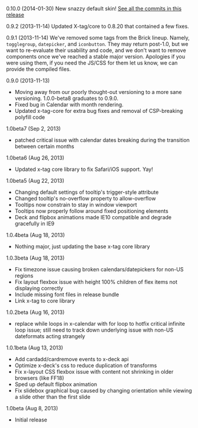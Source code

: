 0.10.0 (2014-01-30)
New snazzy default skin!
[See all the commits in this release](https://github.com/mozilla/brick/compare/0.9.2...0.10.0)

0.9.2 (2013-11-14)
Updated X-tag/core to 0.8.20 that contained a few fixes.

0.9.1 (2013-11-14)
We've removed some tags from the Brick lineup. Namely, `togglegroup`, `datepicker`, and `iconbutton`. They may return post-1.0, but we want to re-evaluate their usability and code, and we don't want to remove components once we've reached a stable major version. Apologies if you were using them, if you need the JS/CSS for them let us know, we can provide the compiled files.

0.9.0 (2013-11-13)
- Moving away from our poorly thought-out versioning to a more sane versioning. 1.0.0-beta8 graduates to 0.9.0.
- Fixed bug in Calendar with month rendering.
- Updated x-tag-core for extra bug fixes and removal of CSP-breaking polyfill code

1.0beta7 (Sep 2, 2013)
- patched critical issue with calendar dates breaking during the transition between certain months

1.0beta6 (Aug 26, 2013)
- Updated x-tag core library to fix Safari/iOS support. Yay!

1.0beta5 (Aug 22, 2013)
- Changing default settings of tooltip's trigger-style attribute
- Changed tooltip's no-overflow property to allow-overflow
- Tooltips now constrain to stay in window viewport
- Tooltips now properly follow around fixed positioning elements
- Deck and flipbox animations made IE10 compatible and degrade gracefully in IE9

1.0.4beta (Aug 18, 2013)

- Nothing major, just updating the base x-tag core library

1.0.3beta (Aug 18, 2013)

- Fix timezone issue causing broken calendars/datepickers for non-US regions
- Fix layout flexbox issue with height 100% children of flex items not displaying correctly
- Include missing font files in release bundle
- Link x-tag to core library

1.0.2beta (Aug 16, 2013)

- replace while loops in x-calendar with for loop to hotfix critical infinite loop issue; still need to track down underlying issue with non-US dateformats acting strangely

1.0.1beta (Aug 13, 2013)

- Add cardadd/cardremove events to x-deck api
- Optimize x-deck's css to reduce duplication of transforms
- Fix x-layout CSS flexbox issue with content not shrinking in older browsers (like FF18)
- Sped up default flipbox animation
- Fix slidebox graphical bug caused by changing orientation while viewing a slide other than the first slide

1.0beta (Aug 8, 2013)

- Initial release
